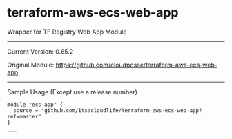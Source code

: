 # terraform-aws-ecs-web-app
Wrapper for TF Registry Web App Module

___
Current Version: 0.65.2

Original Module: 
https://github.com/cloudposse/terraform-aws-ecs-web-app

___

Sample Usage  (Except use a release number)

```
module "ecs-app" {
  source = "github.com/itsacloudlife/terraform-aws-ecs-web-app?ref=master"
}
___
